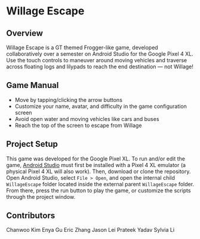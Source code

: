 # Willage Escape

## Overview
Willage Escape is a GT themed Frogger-like game, developed collaboratively over a semester on Android Studio for the Google Pixel 4 XL. Use the touch controls to maneuver around moving vehicles and traverse across floating logs and lilypads to reach the end destination — not Willage!

## Game Manual
- Move by tapping/clicking the arrow buttons
- Customize your name, avatar, and difficulty in the game configuration screen
- Avoid open water and moving vehicles like cars and buses
- Reach the top of the screen to escape from Willage

## Project Setup
This game was developed for the Google Pixel XL. To run and/or edit the game, [Android Studio]([https://mgba.io/](https://developer.android.com/studio)https://developer.android.com/studio) must first be installed with a Pixel 4 XL emulator (a physical Pixel 4 XL will also work). Then, download or clone the repository. Open Android Studio, select `File > Open`, and open the internal child `WillageEscape` folder located inside the external parent `WillageEscape` folder. From there, press the run button to play the game, or customize the scripts through the project window.

## Contributors
Chanwoo Kim
Enya Gu
Eric Zhang
Jason Lei
Prateek Yadav
Sylvia Li
